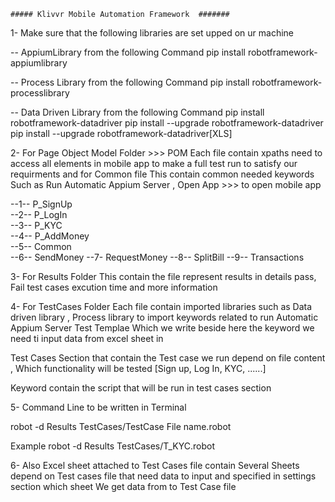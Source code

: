     ##### Klivvr Mobile Automation Framework  #######
1- Make sure that the following libraries are set upped on ur machine

-- AppiumLibrary from the following Command
pip install robotframework-appiumlibrary

-- Process Library from the following Command
 pip install robotframework-processlibrary
 
 -- Data Driven Library from the following Command
pip install robotframework-datadriver 
pip install --upgrade robotframework-datadriver
pip install --upgrade robotframework-datadriver[XLS]

2- For Page Object Model Folder >>> POM
Each file contain xpaths need to access all elements in mobile app to make a full test run to satisfy 
our requirments 
and for Common file This contain common needed keywords
Such as Run Automatic Appium Server , Open App >>> to open mobile app 

--1-- P_SignUp             
--2-- P_LogIn             
--3-- P_KYC               
--4-- P_AddMoney     
--5-- Common              
--6-- SendMoney
--7- RequestMoney
 --8-- SplitBill
 --9-- Transactions
 
 
3- For Results Folder This contain the file represent results in details pass, Fail test cases 
excution time and more information

4- For TestCases Folder 
Each file contain 
imported libraries such as Data driven library , Process library to import keywords related to run Automatic Appium Server 
Test Templae  Which we write beside here the keyword we need ti input data from excel sheet in 

Test Cases Section that contain the Test case we run depend on file content , Which functionality will be tested 
[Sign up, Log In, KYC, ......] 

Keyword contain the script that will be run in test cases section 

5- Command Line to be written in Terminal 

robot -d Results TestCases/TestCase File name.robot

Example 
robot -d Results TestCases/T_KYC.robot

6- Also Excel sheet attached to Test Cases file contain Several Sheets depend on Test cases file that need data to input and specified in 
settings section which sheet We get data from to Test Case file 








